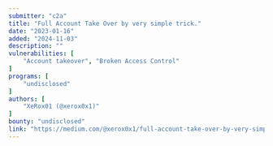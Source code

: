 ```yaml
---
submitter: "c2a"
title: "Full Account Take Over by very simple trick."
date: "2023-01-16"
added: "2024-11-03"
description: ""
vulnerabilities: [
    "Account takeover", "Broken Access Control"
]
programs: [
    "undisclosed"
]
authors: [
    "XeRox01 (@xerox0x1)"
]
bounty: "undisclosed"
link: "https://medium.com/@xerox0x1/full-account-take-over-by-very-simple-trick-b4025a53047c"
---
```




